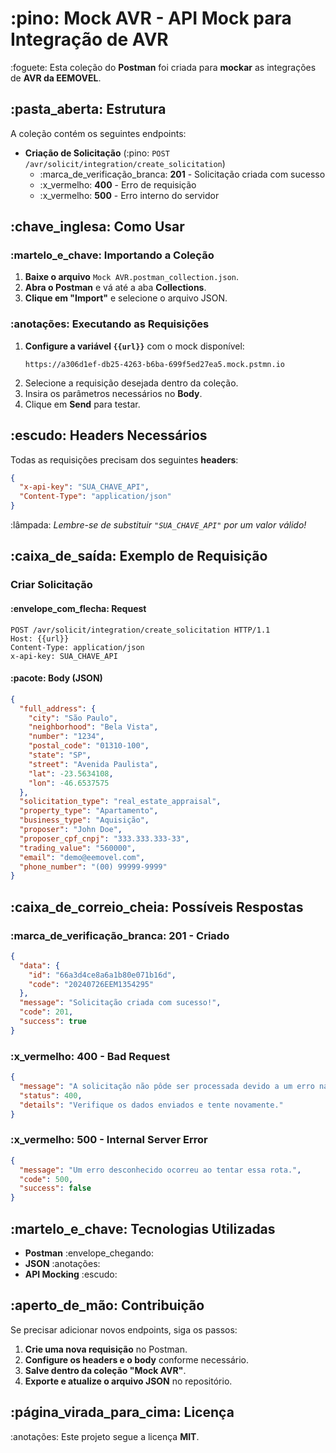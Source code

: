 # :pino: Mock AVR - API Mock para Integração de AVR
:foguete: Esta coleção do **Postman** foi criada para **mockar** as integrações de **AVR da EEMOVEL**.
## :pasta_aberta: Estrutura
A coleção contém os seguintes endpoints:
- **Criação de Solicitação** (:pino: `POST /avr/solicit/integration/create_solicitation`)
  - :marca_de_verificação_branca: **201** - Solicitação criada com sucesso
  - :x_vermelho: **400** - Erro de requisição
  - :x_vermelho: **500** - Erro interno do servidor
## :chave_inglesa: Como Usar
### :martelo_e_chave: Importando a Coleção
1. **Baixe o arquivo** `Mock AVR.postman_collection.json`.
2. **Abra o Postman** e vá até a aba **Collections**.
3. **Clique em "Import"** e selecione o arquivo JSON.
### :anotações: Executando as Requisições
1. **Configure a variável `{{url}}`** com o mock disponível:
   ```text
   https://a306d1ef-db25-4263-b6ba-699f5ed27ea5.mock.pstmn.io
   ```
2. Selecione a requisição desejada dentro da coleção.
3. Insira os parâmetros necessários no **Body**.
4. Clique em **Send** para testar.
## :escudo: Headers Necessários
Todas as requisições precisam dos seguintes **headers**:
```json
{
  "x-api-key": "SUA_CHAVE_API",
  "Content-Type": "application/json"
}
```
:lâmpada: *Lembre-se de substituir `"SUA_CHAVE_API"` por um valor válido!*
## :caixa_de_saída: Exemplo de Requisição
### **Criar Solicitação**
#### :envelope_com_flecha: **Request**
```http
POST /avr/solicit/integration/create_solicitation HTTP/1.1
Host: {{url}}
Content-Type: application/json
x-api-key: SUA_CHAVE_API
```
#### :pacote: **Body (JSON)**
```json
{
  "full_address": {
    "city": "São Paulo",
    "neighborhood": "Bela Vista",
    "number": "1234",
    "postal_code": "01310-100",
    "state": "SP",
    "street": "Avenida Paulista",
    "lat": -23.5634108,
    "lon": -46.6537575
  },
  "solicitation_type": "real_estate_appraisal",
  "property_type": "Apartamento",
  "business_type": "Aquisição",
  "proposer": "John Doe",
  "proposer_cpf_cnpj": "333.333.333-33",
  "trading_value": "560000",
  "email": "demo@eemovel.com",
  "phone_number": "(00) 99999-9999"
}
```
## :caixa_de_correio_cheia: Possíveis Respostas
### :marca_de_verificação_branca: **201 - Criado**
```json
{
  "data": {
    "id": "66a3d4ce8a6a1b80e071b16d",
    "code": "20240726EEM1354295"
  },
  "message": "Solicitação criada com sucesso!",
  "code": 201,
  "success": true
}
```
### :x_vermelho: **400 - Bad Request**
```json
{
  "message": "A solicitação não pôde ser processada devido a um erro na requisição.",
  "status": 400,
  "details": "Verifique os dados enviados e tente novamente."
}
```
### :x_vermelho: **500 - Internal Server Error**
```json
{
  "message": "Um erro desconhecido ocorreu ao tentar essa rota.",
  "code": 500,
  "success": false
}
```
## :martelo_e_chave: Tecnologias Utilizadas
- **Postman** :envelope_chegando:
- **JSON** :anotações:
- **API Mocking** :escudo:
## :aperto_de_mão: Contribuição
Se precisar adicionar novos endpoints, siga os passos:
1. **Crie uma nova requisição** no Postman.
2. **Configure os headers e o body** conforme necessário.
3. **Salve dentro da coleção "Mock AVR"**.
4. **Exporte e atualize o arquivo JSON** no repositório.
## :página_virada_para_cima: Licença
:anotações: Este projeto segue a licença **MIT**.
